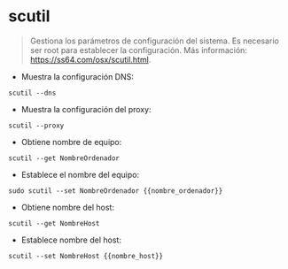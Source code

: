 # scutil

> Gestiona los parámetros de configuración del sistema.
> Es necesario ser root para establecer la configuración.
> Más información: <https://ss64.com/osx/scutil.html>.

- Muestra la configuración DNS:

`scutil --dns`

- Muestra la configuración del proxy:

`scutil --proxy`

- Obtiene nombre de equipo:

`scutil --get NombreOrdenador`

- Establece el nombre del equipo:

`sudo scutil --set NombreOrdenador {{nombre_ordenador}}`

- Obtiene nombre del host:

`scutil --get NombreHost`

- Establece nombre del host:

`scutil --set NombreHost {{nombre_host}}`
